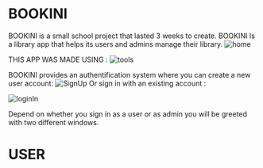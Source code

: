# BOOKINI
BOOKINI is a small school project that lasted 3 weeks to create.
BOOKINI Is a library app that helps its users and admins manage their library.
![home](https://user-images.githubusercontent.com/67316586/128398489-9137b941-344e-41b0-b220-c7d5a8414eac.png)

THIS APP WAS MADE USING : 
![tools](https://user-images.githubusercontent.com/67316586/128402202-76463e73-191b-4320-8855-bd4c902b0c0a.png)


BOOKINI provides an authentification system where you can create a new user account:
![SignUp](https://user-images.githubusercontent.com/67316586/128398478-75f51003-3c2d-410e-828b-e7a9cabb43bd.png)
Or sign in with an existing account :


![loginIn](https://user-images.githubusercontent.com/67316586/128398533-fa651186-d510-43fe-82c8-4a07034c49b9.png)

Depend on whether you sign in as a user or as admin you will be greeted with two different windows.

# USER
